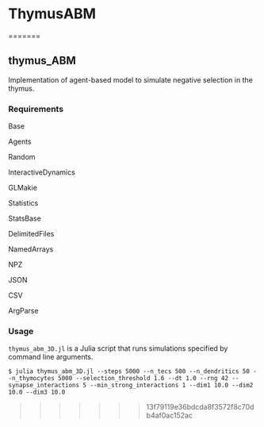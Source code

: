 # ThymusABM
=======
## thymus_ABM

Implementation of agent-based model to simulate negative selection in the thymus.

### Requirements
Base

Agents

Random

InteractiveDynamics

GLMakie

Statistics

StatsBase

DelimitedFiles

NamedArrays

NPZ

JSON

CSV

ArgParse

### Usage

`thymus_abm_3D.jl` is a Julia script that runs simulations specified by command line arguments.

`$ julia thymus_abm_3D.jl --steps 5000 --n_tecs 500 --n_dendritics 50 --n_thymocytes 5000 --selection_threshold 1.6 --dt 1.0 --rng 42 --synapse_interactions 5 --min_strong_interactions 1 --dim1 10.0 --dim2 10.0 --dim3 10.0`
>>>>>>> 13f79119e36bdcda8f3572f8c70db4af0ac152ac
